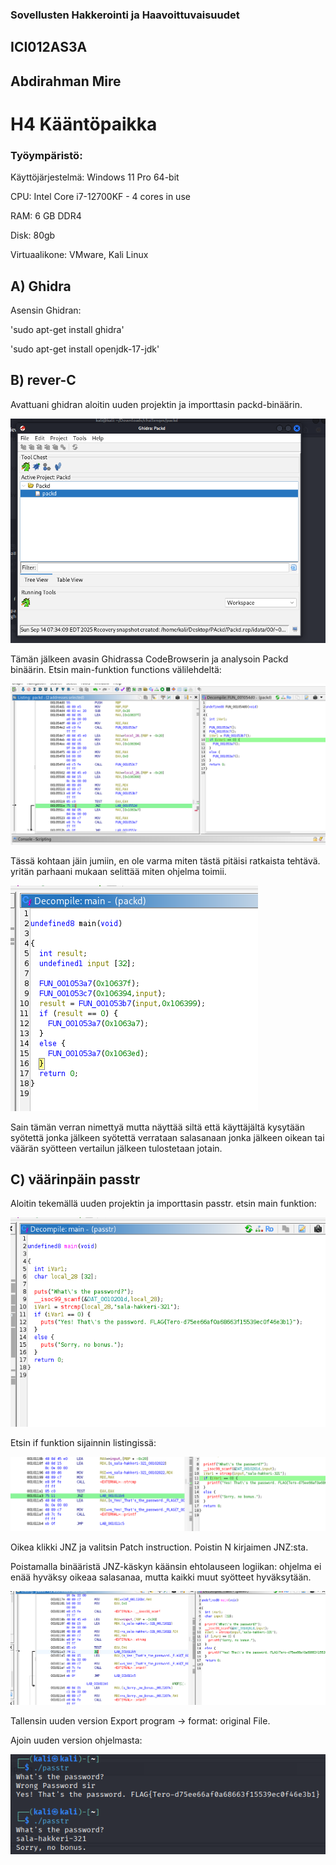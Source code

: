 ### Sovellusten Hakkerointi ja Haavoittuvaisuudet

## ICI012AS3A

## Abdirahman Mire

# H4 Kääntöpaikka

### Työympäristö:

Käyttöjärjestelmä: Windows 11 Pro 64-bit

CPU: Intel Core i7-12700KF - 4 cores in use

RAM: 6 GB DDR4

Disk: 80gb

Virtuaalikone: VMware, Kali Linux

## A) Ghidra

Asensin Ghidran:

'sudo apt-get install ghidra' 

'sudo apt-get install openjdk-17-jdk'

## B) rever-C

Avattuani ghidran aloitin uuden projektin ja importtasin packd-binäärin. 

![kuva1](/H4/kuvat/kuva1.png)

Tämän jälkeen avasin Ghidrassa CodeBrowserin ja analysoin Packd binäärin. Etsin main-funktion functions välilehdeltä: 

![kuva1](/H4/kuvat/kuva2.png)

Tässä kohtaan jäin jumiin, en ole varma miten tästä pitäisi ratkaista tehtävä. yritän parhaani mukaan selittää miten ohjelma toimii.

![kuva1](/H4/kuvat/kuva4.png)

Sain tämän verran nimettyä mutta näyttää siltä että käyttäjältä kysytään syötettä jonka jälkeen syötettä verrataan salasanaan jonka jälkeen oikean tai väärän syötteen vertailun jälkeen tulostetaan jotain.

## C) väärinpäin passtr

Aloitin tekemällä uuden projektin ja importtasin passtr. etsin main funktion:

![kuva1](/H4/kuvat/kuva5.png)

Etsin if funktion sijainnin listingissä:

![kuva1](/H4/kuvat/kuva6.png)

Oikea klikki JNZ ja valitsin Patch instruction. Poistin N kirjaimen JNZ:sta. 

Poistamalla binääristä JNZ-käskyn käänsin ehtolauseen logiikan: ohjelma ei enää hyväksy oikeaa salasanaa, mutta kaikki muut syötteet hyväksytään.

![kuva1](/H4/kuvat/kuva7.png)

Tallensin uuden version  Export program -> format: original File.

Ajoin uuden version ohjelmasta: 

![kuva1](/H4/kuvat/kuva9.png)

